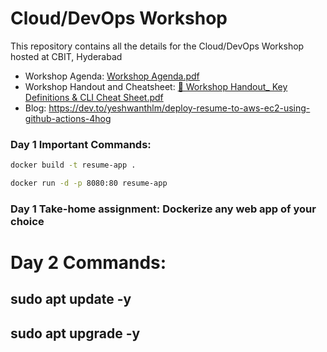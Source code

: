 # Cloud/DevOps Workshop
This repository contains all the details for the Cloud/DevOps Workshop hosted at CBIT, Hyderabad

* Workshop Agenda: [Workshop Agenda.pdf](https://github.com/user-attachments/files/19759729/Workshop.Agenda.pdf)
* Workshop Handout and Cheatsheet: [📘 Workshop Handout_ Key Definitions & CLI Cheat Sheet.pdf](https://github.com/user-attachments/files/19759737/Workshop.Handout_.Key.Definitions.CLI.Cheat.Sheet.pdf)
* Blog: https://dev.to/yeshwanthlm/deploy-resume-to-aws-ec2-using-github-actions-4hog

### Day 1 Important Commands:

```sh
docker build -t resume-app .
```

```sh
docker run -d -p 8080:80 resume-app
```

### Day 1 Take-home assignment: Dockerize any web app of your choice

# Day 2 Commands:
## sudo apt update -y
## sudo apt upgrade -y


